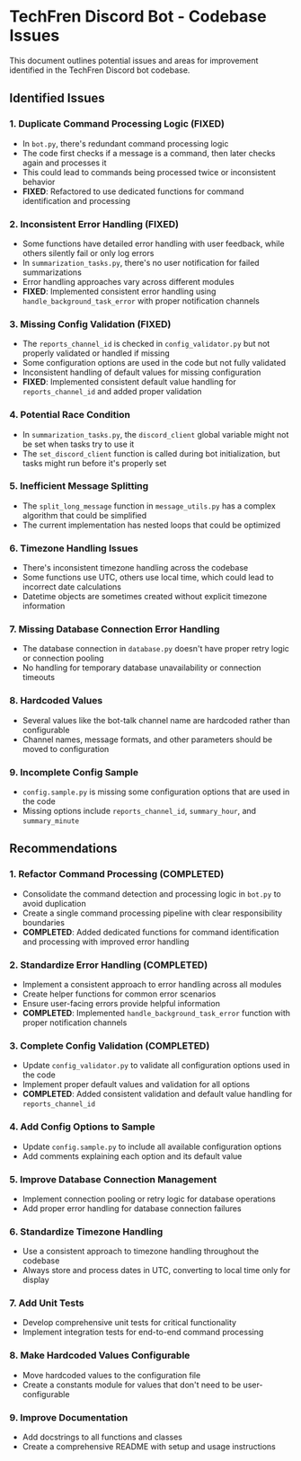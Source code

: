 # TechFren Discord Bot - Codebase Issues

This document outlines potential issues and areas for improvement identified in the TechFren Discord bot codebase.

## Identified Issues

### 1. Duplicate Command Processing Logic (FIXED)
- In `bot.py`, there's redundant command processing logic
- The code first checks if a message is a command, then later checks again and processes it
- This could lead to commands being processed twice or inconsistent behavior
- **FIXED**: Refactored to use dedicated functions for command identification and processing

### 2. Inconsistent Error Handling (FIXED)
- Some functions have detailed error handling with user feedback, while others silently fail or only log errors
- In `summarization_tasks.py`, there's no user notification for failed summarizations
- Error handling approaches vary across different modules
- **FIXED**: Implemented consistent error handling using `handle_background_task_error` with proper notification channels

### 3. Missing Config Validation (FIXED)
- The `reports_channel_id` is checked in `config_validator.py` but not properly validated or handled if missing
- Some configuration options are used in the code but not fully validated
- Inconsistent handling of default values for missing configuration
- **FIXED**: Implemented consistent default value handling for `reports_channel_id` and added proper validation

### 4. Potential Race Condition
- In `summarization_tasks.py`, the `discord_client` global variable might not be set when tasks try to use it
- The `set_discord_client` function is called during bot initialization, but tasks might run before it's properly set

### 5. Inefficient Message Splitting
- The `split_long_message` function in `message_utils.py` has a complex algorithm that could be simplified
- The current implementation has nested loops that could be optimized

### 6. Timezone Handling Issues
- There's inconsistent timezone handling across the codebase
- Some functions use UTC, others use local time, which could lead to incorrect date calculations
- Datetime objects are sometimes created without explicit timezone information

### 7. Missing Database Connection Error Handling
- The database connection in `database.py` doesn't have proper retry logic or connection pooling
- No handling for temporary database unavailability or connection timeouts

### 8. Hardcoded Values
- Several values like the bot-talk channel name are hardcoded rather than configurable
- Channel names, message formats, and other parameters should be moved to configuration

### 9. Incomplete Config Sample
- `config.sample.py` is missing some configuration options that are used in the code
- Missing options include `reports_channel_id`, `summary_hour`, and `summary_minute`

## Recommendations

### 1. Refactor Command Processing (COMPLETED)
- Consolidate the command detection and processing logic in `bot.py` to avoid duplication
- Create a single command processing pipeline with clear responsibility boundaries
- **COMPLETED**: Added dedicated functions for command identification and processing with improved error handling

### 2. Standardize Error Handling (COMPLETED)
- Implement a consistent approach to error handling across all modules
- Create helper functions for common error scenarios
- Ensure user-facing errors provide helpful information
- **COMPLETED**: Implemented `handle_background_task_error` function with proper notification channels

### 3. Complete Config Validation (COMPLETED)
- Update `config_validator.py` to validate all configuration options used in the code
- Implement proper default values and validation for all options
- **COMPLETED**: Added consistent validation and default value handling for `reports_channel_id`

### 4. Add Config Options to Sample
- Update `config.sample.py` to include all available configuration options
- Add comments explaining each option and its default value

### 5. Improve Database Connection Management
- Implement connection pooling or retry logic for database operations
- Add proper error handling for database connection failures

### 6. Standardize Timezone Handling
- Use a consistent approach to timezone handling throughout the codebase
- Always store and process dates in UTC, converting to local time only for display

### 7. Add Unit Tests
- Develop comprehensive unit tests for critical functionality
- Implement integration tests for end-to-end command processing

### 8. Make Hardcoded Values Configurable
- Move hardcoded values to the configuration file
- Create a constants module for values that don't need to be user-configurable

### 9. Improve Documentation
- Add docstrings to all functions and classes
- Create a comprehensive README with setup and usage instructions